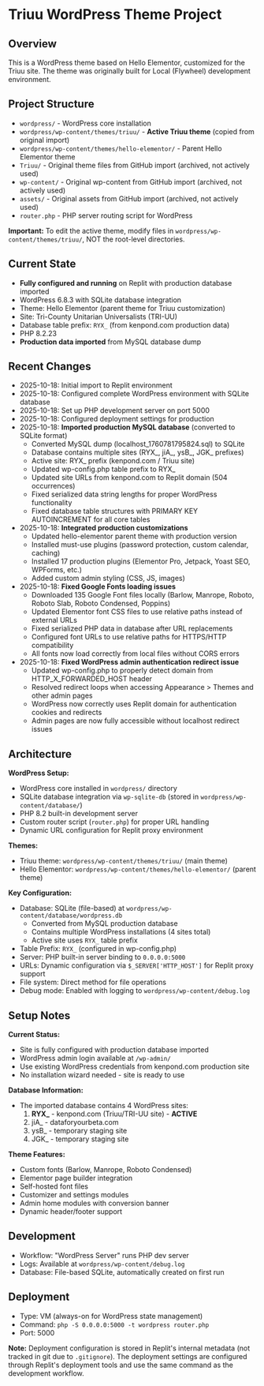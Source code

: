 # Triuu WordPress Theme Project

## Overview
This is a WordPress theme based on Hello Elementor, customized for the Triuu site. The theme was originally built for Local (Flywheel) development environment.

## Project Structure
- `wordpress/` - WordPress core installation
- `wordpress/wp-content/themes/triuu/` - **Active Triuu theme** (copied from original import)
- `wordpress/wp-content/themes/hello-elementor/` - Parent Hello Elementor theme
- `Triuu/` - Original theme files from GitHub import (archived, not actively used)
- `wp-content/` - Original wp-content from GitHub import (archived, not actively used)
- `assets/` - Original assets from GitHub import (archived, not actively used)
- `router.php` - PHP server routing script for WordPress

**Important:** To edit the active theme, modify files in `wordpress/wp-content/themes/triuu/`, NOT the root-level directories.

## Current State
- **Fully configured and running** on Replit with production database imported
- WordPress 6.8.3 with SQLite database integration
- Theme: Hello Elementor (parent theme for Triuu customization)
- Site: Tri-County Unitarian Universalists (TRI-UU)
- Database table prefix: `RYX_` (from kenpond.com production data)
- PHP 8.2.23
- **Production data imported** from MySQL database dump

## Recent Changes
- 2025-10-18: Initial import to Replit environment
- 2025-10-18: Configured complete WordPress environment with SQLite database
- 2025-10-18: Set up PHP development server on port 5000
- 2025-10-18: Configured deployment settings for production
- 2025-10-18: **Imported production MySQL database** (converted to SQLite format)
  - Converted MySQL dump (localhost_1760781795824.sql) to SQLite
  - Database contains multiple sites (RYX_, jiA_, ysB_, JGK_ prefixes)
  - Active site: RYX_ prefix (kenpond.com / Triuu site)
  - Updated wp-config.php table prefix to RYX_
  - Updated site URLs from kenpond.com to Replit domain (504 occurrences)
  - Fixed serialized data string lengths for proper WordPress functionality
  - Fixed database table structures with PRIMARY KEY AUTOINCREMENT for all core tables
- 2025-10-18: **Integrated production customizations**
  - Updated hello-elementor parent theme with production version
  - Installed must-use plugins (password protection, custom calendar, caching)
  - Installed 17 production plugins (Elementor Pro, Jetpack, Yoast SEO, WPForms, etc.)
  - Added custom admin styling (CSS, JS, images)
- 2025-10-18: **Fixed Google Fonts loading issues**
  - Downloaded 135 Google Font files locally (Barlow, Manrope, Roboto, Roboto Slab, Roboto Condensed, Poppins)
  - Updated Elementor font CSS files to use relative paths instead of external URLs
  - Fixed serialized PHP data in database after URL replacements
  - Configured font URLs to use relative paths for HTTPS/HTTP compatibility
  - All fonts now load correctly from local files without CORS errors
- 2025-10-18: **Fixed WordPress admin authentication redirect issue**
  - Updated wp-config.php to properly detect domain from HTTP_X_FORWARDED_HOST header
  - Resolved redirect loops when accessing Appearance > Themes and other admin pages
  - WordPress now correctly uses Replit domain for authentication cookies and redirects
  - Admin pages are now fully accessible without localhost redirect issues

## Architecture
**WordPress Setup:**
- WordPress core installed in `wordpress/` directory
- SQLite database integration via `wp-sqlite-db` (stored in `wordpress/wp-content/database/`)
- PHP 8.2 built-in development server
- Custom router script (`router.php`) for proper URL handling
- Dynamic URL configuration for Replit proxy environment

**Themes:**
- Triuu theme: `wordpress/wp-content/themes/triuu/` (main theme)
- Hello Elementor: `wordpress/wp-content/themes/hello-elementor/` (parent theme)

**Key Configuration:**
- Database: SQLite (file-based) at `wordpress/wp-content/database/wordpress.db`
  - Converted from MySQL production database
  - Contains multiple WordPress installations (4 sites total)
  - Active site uses `RYX_` table prefix
- Table Prefix: `RYX_` (configured in wp-config.php)
- Server: PHP built-in server binding to `0.0.0.0:5000`
- URLs: Dynamic configuration via `$_SERVER['HTTP_HOST']` for Replit proxy support
- File system: Direct method for file operations
- Debug mode: Enabled with logging to `wordpress/wp-content/debug.log`

## Setup Notes
**Current Status:**
- Site is fully configured with production database imported
- WordPress admin login available at `/wp-admin/`
- Use existing WordPress credentials from kenpond.com production site
- No installation wizard needed - site is ready to use

**Database Information:**
- The imported database contains 4 WordPress sites:
  1. **RYX_** - kenpond.com (Triuu/TRI-UU site) - **ACTIVE**
  2. jiA_ - dataforyourbeta.com
  3. ysB_ - temporary staging site
  4. JGK_ - temporary staging site

**Theme Features:**
- Custom fonts (Barlow, Manrope, Roboto Condensed)
- Elementor page builder integration
- Self-hosted font files
- Customizer and settings modules
- Admin home modules with conversion banner
- Dynamic header/footer support

## Development
- Workflow: "WordPress Server" runs PHP dev server
- Logs: Available at `wordpress/wp-content/debug.log`
- Database: File-based SQLite, automatically created on first run

## Deployment
- Type: VM (always-on for WordPress state management)
- Command: `php -S 0.0.0.0:5000 -t wordpress router.php`
- Port: 5000

**Note:** Deployment configuration is stored in Replit's internal metadata (not tracked in git due to `.gitignore`). The deployment settings are configured through Replit's deployment tools and use the same command as the development workflow.
